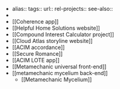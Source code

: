 - alias::
  tags::
  url::
  rel-projects::
  see-also::
-
- [[Coherence app]]
- [[Helpful Home Solutions website]]
- [[Compound Interest Calculator project]]
- [[Cloud Atlas storyline website]]
- [[ACIM accordance]]
- [[Secure Romance]]
- [[ACIM LOTE app]]
- [[Metamechanic universal front-end]]
- [[metamechanic mycelium back-end]]
	- [[Metamechanic Mycelium]]
